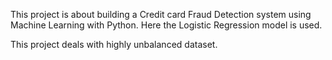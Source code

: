 This project is about building a Credit card Fraud Detection system using Machine Learning with Python. Here the Logistic Regression model is used.

This project deals with highly unbalanced dataset.
